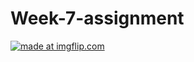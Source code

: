 # Week-7-assignment
<a href="https://imgflip.com/gif/281g3m"><img src="https://i.imgflip.com/281g3m.gif" title="made at imgflip.com"/></a>
